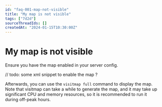 ```yaml
---
id: "faq-001-map-not-visible"
title: "My map is not visible"
tags: ["7d2d"]
sourceThreadIds: []
createdAt: "2024-01-15T10:30:00Z"
---
```


# My map is not visible

Ensure you have the map enabled in your server config.

// todo: some xml snippet to enable the map ?

Afterwards, you can use the `visitmap full` command to display the map. Note that visitmap can take a while to generate the map, and it may take up significant CPU and memory resources, so it is recommended to run it during off-peak hours.

